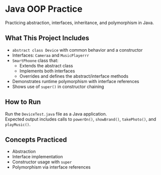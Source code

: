 # Java OOP Practice

Practicing abstraction, interfaces, inheritance, and polymorphism in Java.

##  What This Project Includes
- `abstract class Device` with common behavior and a constructor
- Interfaces: `Cameraa` and `MusicPlayerrr`
- `SmartPhoone` class that:
  - Extends the abstract class
  - Implements both interfaces
  - Overrides and defines the abstract/interface methods
- Demonstrates runtime polymorphism with interface references
- Shows use of `super()` in constructor chaining

##  How to Run
Run the `DeviceTest.java` file as a Java application.  
Expected output includes calls to `powerOn()`, `showBrand()`, `takePhoto()`, and `playMusic()`.


##  Concepts Practiced
- Abstraction
- Interface implementation
- Constructor usage with `super`
- Polymorphism via interface references

